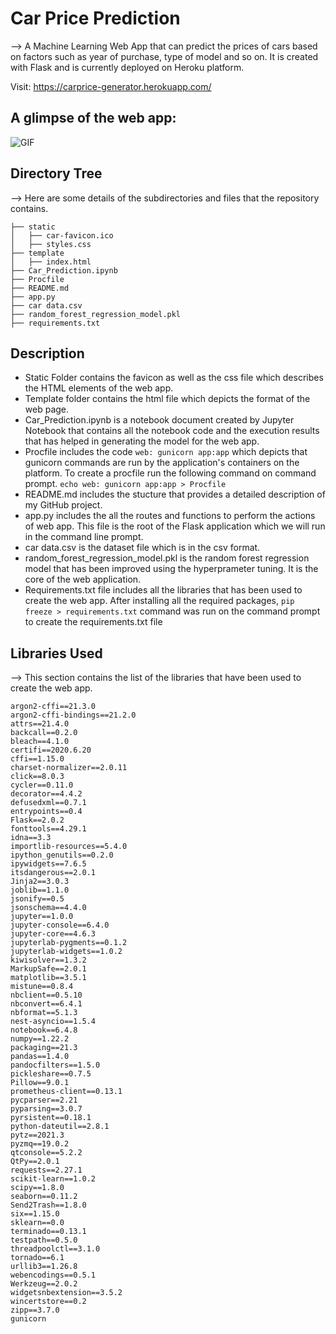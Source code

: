 # Car Price Prediction

--> A Machine Learning Web App that can predict the prices of cars based on factors such as year of purchase, type of model and so on. It is created with Flask and is currently deployed on Heroku platform.

Visit: https://carprice-generator.herokuapp.com/

## A glimpse of the web app:

 ![GIF](readme_resources/ipl-first-innings-score-web-app.gif)
 

## Directory Tree
--> Here are some details of the subdirectories and files that the repository contains. 
```
├── static 
│   ├── car-favicon.ico
│   ├── styles.css
├── template
│   ├── index.html
├── Car_Prediction.ipynb
├── Procfile
├── README.md
├── app.py
├── car data.csv
├── random_forest_regression_model.pkl
├── requirements.txt
```
## Description
* Static Folder contains the favicon as well as the css file which describes the HTML elements of the web app.
* Template folder contains the html file which depicts the format of the web page.
* Car_Prediction.ipynb is a notebook document created by Jupyter Notebook that contains all the notebook code and the execution results that has helped in generating the model for the web app.
* Procfile includes the code ``` web: gunicorn app:app ``` which depicts that gunicorn commands are run by the application's containers on the platform. To create a procfile run the following command on command prompt. ``` echo web: gunicorn app:app > Procfile ```
* README.md includes the stucture that provides a detailed description of my GitHub project.
* app.py includes the all the routes and functions to perform the actions of web app. This file is the root of the Flask application which we will run in the command line prompt.
* car data.csv is the dataset file which is in the csv format.
* random_forest_regression_model.pkl is the random forest regression model that has been improved using the hyperprameter tuning. It is the core of the web application.
* Requirements.txt file includes all the libraries that has been used to create the web app. After installing all the required packages, ``` pip freeze > requirements.txt ``` command was run on the command prompt to create the requirements.txt file

## Libraries Used
--> This section contains the list of the libraries that have been used to create the web app. 
```
argon2-cffi==21.3.0
argon2-cffi-bindings==21.2.0
attrs==21.4.0
backcall==0.2.0
bleach==4.1.0
certifi==2020.6.20
cffi==1.15.0
charset-normalizer==2.0.11
click==8.0.3
cycler==0.11.0
decorator==4.4.2
defusedxml==0.7.1
entrypoints==0.4
Flask==2.0.2
fonttools==4.29.1
idna==3.3
importlib-resources==5.4.0
ipython_genutils==0.2.0
ipywidgets==7.6.5
itsdangerous==2.0.1
Jinja2==3.0.3
joblib==1.1.0
jsonify==0.5
jsonschema==4.4.0
jupyter==1.0.0
jupyter-console==6.4.0
jupyter-core==4.6.3
jupyterlab-pygments==0.1.2
jupyterlab-widgets==1.0.2
kiwisolver==1.3.2
MarkupSafe==2.0.1
matplotlib==3.5.1
mistune==0.8.4
nbclient==0.5.10
nbconvert==6.4.1
nbformat==5.1.3
nest-asyncio==1.5.4
notebook==6.4.8
numpy==1.22.2
packaging==21.3
pandas==1.4.0
pandocfilters==1.5.0
pickleshare==0.7.5
Pillow==9.0.1
prometheus-client==0.13.1
pycparser==2.21
pyparsing==3.0.7
pyrsistent==0.18.1
python-dateutil==2.8.1
pytz==2021.3
pyzmq==19.0.2
qtconsole==5.2.2
QtPy==2.0.1
requests==2.27.1
scikit-learn==1.0.2
scipy==1.8.0
seaborn==0.11.2
Send2Trash==1.8.0
six==1.15.0
sklearn==0.0
terminado==0.13.1
testpath==0.5.0
threadpoolctl==3.1.0
tornado==6.1
urllib3==1.26.8
webencodings==0.5.1
Werkzeug==2.0.2
widgetsnbextension==3.5.2
wincertstore==0.2
zipp==3.7.0
gunicorn
```



